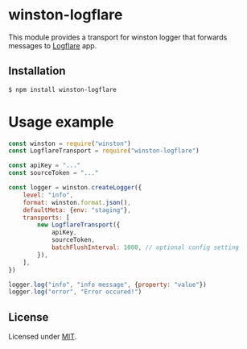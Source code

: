 # winston-logflare

This module provides a transport for winston logger that forwards messages to [Logflare][logflare] app.

## Installation

```bash
$ npm install winston-logflare
```

# Usage example

```js
const winston = require("winston")
const LogflareTransport = require("winston-logflare")

const apiKey = "..."
const sourceToken = "..."

const logger = winston.createLogger({
    level: "info",
    format: winston.format.json(),
    defaultMeta: {env: "staging"},
    transports: [
        new LogflareTransport({
            apiKey,
            sourceToken,
            batchFlushInterval: 1000, // optional config setting
        }),
    ],
})

logger.log("info", "info message", {property: "value"})
logger.log("error", "Error occured!")
```

## License

Licensed under [MIT](./LICENSE).

[logflare]: https://logflare.app/